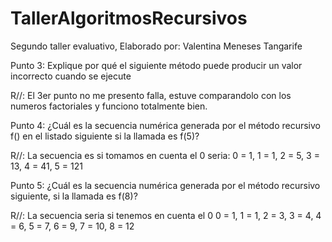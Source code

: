# TallerAlgoritmosRecursivos
Segundo taller evaluativo, Elaborado por: Valentina Meneses Tangarife

Punto 3: Explique por qué el siguiente método puede producir un valor incorrecto cuando se ejecute

  R//: El 3er punto no me presento falla, estuve comparandolo con los numeros factoriales y funciono totalmente bien.

Punto 4: ¿Cuál es la secuencia numérica generada por el método recursivo f() en el listado siguiente si la llamada es f(5)?

  R//: La secuencia es si tomamos en cuenta el 0 seria:
        0 = 1, 
        1 = 1,
        2 = 5,
        3 = 13,
        4 = 41,
        5 = 121
        
Punto 5: ¿Cuál es la secuencia numérica generada por el método recursivo siguiente, si la llamada es f(8)?

  R//: La secuencia seria si tenemos en cuenta el 0 
        0 = 1,
        1 = 1,
        2 = 3,
        3 = 4,
        4 = 6,
        5 = 7, 
        6 = 9, 
        7 = 10, 
        8 = 12  
